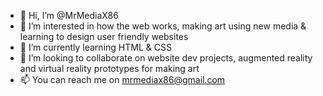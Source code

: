- 👋 Hi, I’m @MrMediaX86
- 👀 I’m interested in how the web works, making art using new media & learning to design user friendly websites
- 🌱 I’m currently learning HTML & CSS
- 💞️ I’m looking to collaborate on website dev projects, augmented reality and virtual reality prototypes for making art
- 📫 You can reach me on mrmediax86@gmail.com

<!---
MrMediaX86/MrMediaX86 is a ✨ special ✨ repository because its `README.md` (this file) appears on your GitHub profile.
You can click the Preview link to take a look at your changes.
--->
